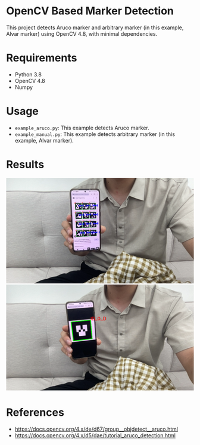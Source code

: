 # OpenCV Based Marker Detection

This project detects Aruco marker and arbitrary marker (in this example, Alvar marker) using OpenCV 4.8, with minimal dependencies.

# Requirements

- Python 3.8
- OpenCV 4.8
- Numpy

# Usage

- `example_aruco.py`: This example detects Aruco marker.
- `example_manual.py`: This example detects arbitrary marker (in this example, Alvar marker).

# Results

![example_aruco](example_aruco.png)
![example_alvar](example_manual.png)

# References

- https://docs.opencv.org/4.x/de/d67/group__objdetect__aruco.html
- https://docs.opencv.org/4.x/d5/dae/tutorial_aruco_detection.html
